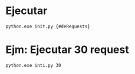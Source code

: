 # Ejecutar

    python.exe init.py {#deRequests}

# Ejm: Ejecutar 30 request

    python.exe inti.py 30


